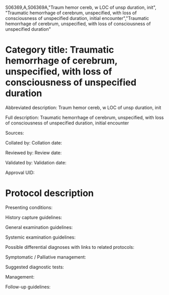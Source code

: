 S06369,A,S06369A,"Traum hemor cereb, w LOC of unsp duration, init", "Traumatic hemorrhage of cerebrum, unspecified, with loss of consciousness of unspecified duration, initial encounter","Traumatic hemorrhage of cerebrum, unspecified, with loss of consciousness of unspecified duration"
# Category title: Traumatic hemorrhage of cerebrum, unspecified, with loss of consciousness of unspecified duration

Abbreviated description: Traum hemor cereb, w LOC of unsp duration, init

Full description: Traumatic hemorrhage of cerebrum, unspecified, with loss of consciousness of unspecified duration, initial encounter

Sources:

Collated by:
Collation date:

Reviewed by:
Review date:

Validated by:
Validation date:

Approval UID:

# Protocol description

Presenting conditions:

History capture guidelines:

General examination guidelines:

Systemic examination guidelines:

Possible differential diagnoses with links to related protocols:

Symptomatic / Palliative management:

Suggested diagnostic tests:

Management:

Follow-up guidelines:
